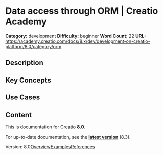 # Data access through ORM | Creatio Academy

**Category:** development **Difficulty:** beginner **Word Count:** 22 **URL:**
https://academy.creatio.com/docs/8.x/dev/development-on-creatio-platform/8.0/category/orm

## Description

## Key Concepts

## Use Cases

## Content

This is documentation for Creatio **8.0**.

For up-to-date documentation, see the
**[latest version](/docs/8.x/dev/development-on-creatio-platform/category/orm)**
(8.3).

Version:
8.0[Overview](/docs/8.x/dev/development-on-creatio-platform/8.0/back-end-development/data-operations-back-end/orm/overview)[Examples](/docs/8.x/dev/development-on-creatio-platform/8.0/orm-examples)[References](/docs/8.x/dev/development-on-creatio-platform/8.0/orm-references)
